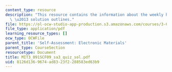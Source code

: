 ```yaml
---
content_type: resource
description: "This resource contains the information about the weekly homework quiz\
  \ \u2013 solution outlines."
file: https://ol-ocw-studio-app-production.s3.amazonaws.com/courses/3-091sc-introduction-to-solid-state-chemistry-fall-2010/8126d1369674ad8323f2288583ed63b9_MIT3_091SCF09_sa3_quiz_sol.pdf
file_type: application/pdf
learning_resource_types: []
ocw_type: OCWFile
parent_title: 'Self-Assessment: Electronic Materials'
parent_type: CourseSection
resourcetype: Document
title: MIT3_091SCF09_sa3_quiz_sol.pdf
uid: 8126d136-9674-ad83-23f2-288583ed63b9
---
```

